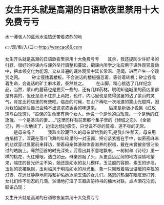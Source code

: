 # 女生开头就是高潮的日语歌夜里禁用十大免费亏亏
水一潭骇人的蓝池水温热还带着浓烈的地

👉/观/看/入/口👉http://wencao66.com

女生开头就是高潮的日语歌夜里禁用十大免费亏亏　　其余，我还提防少许好书的引荐，很好的将课内与课外举行调整和蔓延，把课内所学之法应用于课外观赏震动中，把本领变化为能源，又从普遍的课外观赏中延长常识、见闻，进而产生一个观赏之网。
　　矽尘侵蚀着楼板，不会说话的楼板强忍着，等待着转机；矽尘吞噬着生命，会说话的矿工麻木着，泰然处之。
　　在山脚，精心挑选了几样纪念品，当然，蒙山的蘑菇也是要买一些的，还有几样药材，明明知道城里的药店里都是有卖的，但还是忍不住抓上两把，也许，内心里也是觉得这里的沾了蒙山的灵气，肯定比药店里的有效吧。临走的时候，在山下再吃一次地道的蒙山光棍鸡，因为我怕回家后自己会炖不出这浓浓香香的味道来。
　　后来是新版小说集《红玫瑰与白玫瑰》，“振保的生命里有两个女人，他说一个是他的白玫瑰，一个是他的红玫瑰。一个是圣洁的妻……”这里同样有前面那个集子里的《倾城之恋》、《金锁记》，再一次地读了，边读边想边感伤，只觉说不尽的荒凉，道不尽的无常。
　　是母亲吗？　　　我取出珍藏已久的母亲留给我的玉,是我出生那天，母亲用白绢捂了，深藏在落叶飞舞的年轮里的一对玉镯，把它紧紧握在手中，似密密麻麻的悲欢穿过晨雾前来拜访，带着母亲体液和体香滋养的祝福，戴在未曾被金银沾染过的皓腕上。蓦然回首的时光深处，芳香出其不意地飘来，一树树和《诗经》里一样的桃花，火红耀眼，洁白如云。母亲昂起了头，从更遥远辽阔的地方深情地望来，端庄的目光纤尘不染，她还是如水的女儿模样，玉兰般的容颜，素玉的步摇，玉色的衣裙飘飘，玉树临风于明亮如水的月光里，象一只飘散着隔世温暖的幸福的灯盏，在远处静静地照亮和护佑她冰清玉洁的女儿们。感恩的热泪在眼眶里打转，女儿们终不能忍的几滴，汹涌地打湿了玉器店前待书的楠木对联，点点泪花沁润，联语凸现：

女生开头就是高潮的日语歌夜里禁用十大免费亏亏
